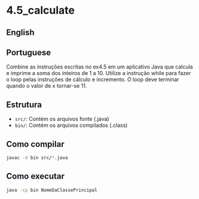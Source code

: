 # 4.5_calculate

## English
## Portuguese
Combine as instruções escritas no ex4.5 em um aplicativo Java que calcula e imprime a soma dos inteiros de 1 a 10. Utilize a instrução while para fazer o loop pelas instruções de cálculo e incremento. O loop deve terminar quando o valor de x tornar-se 11.



## Estrutura

- `src/`: Contém os arquivos fonte (.java)
- `bin/`: Contém os arquivos compilados (.class)

## Como compilar

```bash
javac -d bin src/*.java
```

## Como executar

```bash
java -cp bin NomeDaClassePrincipal
```
